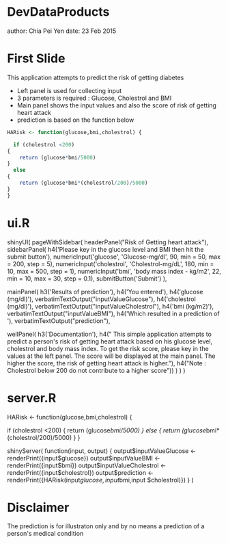 DevDataProducts
========================================================
author: Chia Pei Yen
date: 23 Feb 2015

First Slide
========================================================
This application attempts to predict the risk of getting diabetes


- Left panel is used for collecting input
- 3 parameters is required : Glucose, Cholestrol and BMI
- Main panel shows the input values and also the score of risk of getting heart attack
- prediction is based on the function below


```r
HARisk <- function(glucose,bmi,cholestrol) {

  if (cholestrol <200) 
{
    return (glucose*bmi/5000)
}
  else
{
    return (glucose*bmi*(cholestrol/200)/5000)
}
}
```



ui.R
========================================================
shinyUI(
  pageWithSidebar(
  headerPanel("Risk of Getting heart attack"),
  sidebarPanel(
    h4('Please key in the glucose level and BMI then hit the submit button'),
    numericInput('glucose', 'Glucose-mg/dl', 90, min = 50, max = 200, step = 5),
    numericInput('cholestrol', 'Cholestrol-mg/dL', 180, min = 10, max = 500, step = 1),
    numericInput('bmi', 'body mass index - kg/m2', 22, min = 10, max = 30, step = 0.1),
    submitButton('Submit')
  ),

  mainPanel(
    h3('Results of prediction'),
    h4('You entered'),
    h4('glucose (mg/dl)'),
    verbatimTextOutput("inputValueGlucose"),
    h4('cholestrol (mg/dl)'),
    verbatimTextOutput("inputValueCholestrol"),
    h4('bmi (kg/m2)'),
    verbatimTextOutput("inputValueBMI"),
    h4('Which resulted in a prediction of '),
    verbatimTextOutput("prediction"),

  wellPanel(
    h3('Documentation'),
    h4(" This simple application attempts to predict a person's risk of getting heart attack based on his glucose level, cholestrol and body mass index. To get the risk score, 
please key in the values at the left panel. The score will be displayed at the main panel. The higher the score, the risk of getting heart attack is higher."),
h4("Note : Cholestrol below 200 do not contribute to a higher score"))
)
)
)


server.R
========================================================
HARisk <- function(glucose,bmi,cholestrol) {

  if (cholestrol <200) 
{
    return (glucose*bmi/5000)
}
  else
{
    return (glucose*bmi*(cholestrol/200)/5000)
}
}

shinyServer(
function(input, output) {
output$inputValueGlucose <- renderPrint({input$glucose})
output$inputValueBMI <- renderPrint({input$bmi})
output$inputValueCholestrol <- renderPrint({input$cholestrol})
output$prediction <- renderPrint({HARisk(input$glucose, input$bmi,input
$cholestrol)})
}
)

Disclaimer
========================================================
The prediction is for illustraton only and by no means a prediction of a person's medical condition


